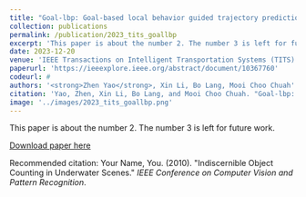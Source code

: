 ```yaml
---
title: "Goal-lbp: Goal-based local behavior guided trajectory prediction for autonomous driving"
collection: publications
permalink: /publication/2023_tits_goallbp
excerpt: 'This paper is about the number 2. The number 3 is left for future work.'
date: 2023-12-20
venue: 'IEEE Transactions on Intelligent Transportation Systems (TITS)'
paperurl: 'https://ieeexplore.ieee.org/abstract/document/10367760'
codeurl: #
authors: '<strong>Zhen Yao</strong>, Xin Li, Bo Lang, Mooi Choo Chuah'
citation: 'Yao, Zhen, Xin Li, Bo Lang, and Mooi Choo Chuah. "Goal-lbp: Goal-based local behavior guided trajectory prediction for autonomous driving." IEEE Transactions on Intelligent Transportation Systems (2023).'
image: '../images/2023_tits_goallbp.png'
---
```

This paper is about the number 2. The number 3 is left for future work.

[Download paper here](https://ieeexplore.ieee.org/abstract/document/10367760)

Recommended citation: Your Name, You. (2010). "Indiscernible Object Counting in Underwater Scenes." <i>IEEE Conference on Computer Vision and Pattern Recognition</i>.
